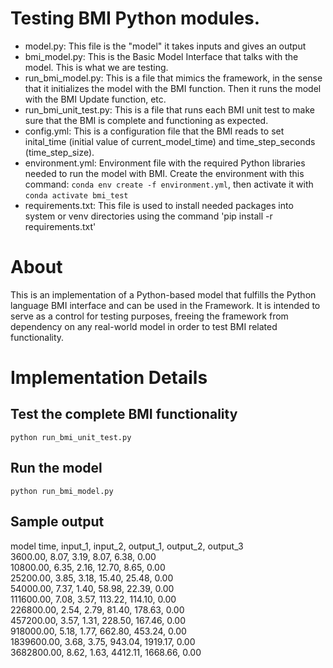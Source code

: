 # Testing BMI Python modules.
 - model.py: This file is the "model" it takes inputs and gives an output
 - bmi_model.py: This is the Basic Model Interface that talks with the model. This is what we are testing.
 - run_bmi_model.py: This is a file that mimics the framework, in the sense that it initializes the model with the BMI function. Then it runs the model with the BMI Update function, etc.
 - run_bmi_unit_test.py: This is a file that runs each BMI unit test to make sure that the BMI is complete and functioning as expected.
 - config.yml: This is a configuration file that the BMI reads to set inital_time (initial value of current_model_time) and time_step_seconds (time_step_size).
 - environment.yml: Environment file with the required Python libraries needed to run the model with BMI. Create the environment with this command: `conda env create -f environment.yml`, then activate it with `conda activate bmi_test`
 - requirements.txt: This file is used to install needed packages into system or venv directories using the command 'pip install -r requirements.txt'

# About
This is an implementation of a Python-based model that fulfills the Python language BMI interface and can be used in the Framework. It is intended to serve as a control for testing purposes, freeing the framework from dependency on any real-world model in order to test BMI related functionality.

# Implementation Details

## Test the complete BMI functionality
`python run_bmi_unit_test.py`

## Run the model
`python run_bmi_model.py`

## Sample output
model time, input_1, input_2, output_1, output_2, output_3  
3600.00, 8.07, 3.19, 8.07, 6.38, 0.00  
10800.00, 6.35, 2.16, 12.70, 8.65, 0.00  
25200.00, 3.85, 3.18, 15.40, 25.48, 0.00  
54000.00, 7.37, 1.40, 58.98, 22.39, 0.00  
111600.00, 7.08, 3.57, 113.22, 114.10, 0.00  
226800.00, 2.54, 2.79, 81.40, 178.63, 0.00  
457200.00, 3.57, 1.31, 228.50, 167.46, 0.00  
918000.00, 5.18, 1.77, 662.80, 453.24, 0.00  
1839600.00, 3.68, 3.75, 943.04, 1919.17, 0.00  
3682800.00, 8.62, 1.63, 4412.11, 1668.66, 0.00  
